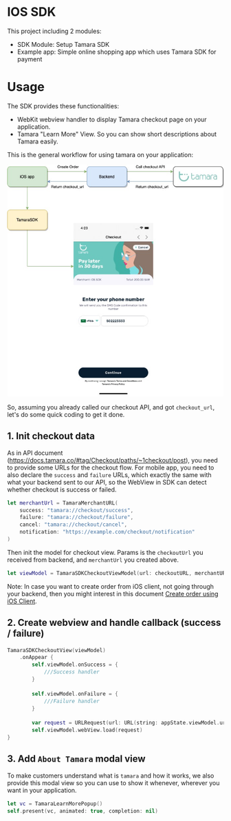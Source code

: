 # IOS SDK

This project including 2 modules:
* SDK Module: Setup Tamara SDK
* Example app: Simple online shopping app which uses Tamara SDK for payment

# Usage

The SDK provides these functionalities:

* WebKit webview handler to display Tamara checkout page on your application.
* Tamara "Learn More" View. So you can show short descriptions about Tamara easily.

This is the general workflow for using tamara on your application:

![Checkout flow](./docs/images/checkout-flow.jpeg "Checkout flow")

So, assuming you already called our checkout API, and got `checkout_url`, let's do some quick coding to get it done.

## 1. Init checkout data
As in API document (https://docs.tamara.co/#tag/Checkout/paths/~1checkout/post), you need to provide some URLs for the checkout flow. For mobile app, you need to also declare the `success` and `failure` URLs, which exactly the same with what your backend sent to our API, so the WebView in SDK can detect whether checkout is success or failed.

```swift
let merchantUrl = TamaraMerchantURL(
    success: "tamara://checkout/success",
    failure: "tamara://checkout/failure",
    cancel: "tamara://checkout/cancel",
    notification: "https://example.com/checkout/notification"
)
```

Then init the model for checkout view. Params is the `checkoutUrl` you received from backend, and `merchantUrl` you created above.

```swift
let viewModel = TamaraSDKCheckoutViewModel(url: checkoutURL, merchantURL: merchantUrl)
```

Note: In case you want to create order from iOS client, not going through your backend, then you might interest in this document [Create order using iOS Client](/ORDER.md).


## 2. Create webview and handle callback (success / failure)

```swift
TamaraSDKCheckoutView(viewModel)
    .onAppear {
        self.viewModel.onSuccess = {
            ///Success handler
        }

        self.viewModel.onFailure = {
            ///Failure handler
        }

        var request = URLRequest(url: URL(string: appState.viewModel.url)!)
        self.viewModel.webView.load(request)
}
```

## 3. Add `About Tamara` modal view

To make customers understand what is `tamara` and how it works, we also provide this modal view so you can use to show it whenever, wherever you want in your application.

```swift
let vc = TamaraLearnMorePopup()
self.present(vc, animated: true, completion: nil)
```